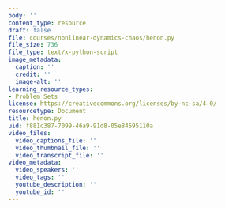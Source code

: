 ```yaml
---
body: ''
content_type: resource
draft: false
file: courses/nonlinear-dynamics-chaos/henon.py
file_size: 736
file_type: text/x-python-script
image_metadata:
  caption: ''
  credit: ''
  image-alt: ''
learning_resource_types:
- Problem Sets
license: https://creativecommons.org/licenses/by-nc-sa/4.0/
resourcetype: Document
title: henon.py
uid: f881c387-7099-46a9-91d8-05e84595110a
video_files:
  video_captions_file: ''
  video_thumbnail_file: ''
  video_transcript_file: ''
video_metadata:
  video_speakers: ''
  video_tags: ''
  youtube_description: ''
  youtube_id: ''
---
```

